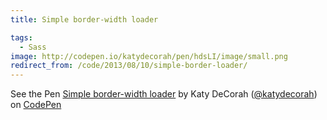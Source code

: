 ```yaml
---
title: Simple border-width loader

tags:
  - Sass
image: http://codepen.io/katydecorah/pen/hdsLI/image/small.png
redirect_from: /code/2013/08/10/simple-border-loader/
---
```


<p data-height="268" data-theme-id="97" data-slug-hash="hdsLI" data-user="katydecorah" data-default-tab="result" class='codepen'>See the Pen <a href='http://codepen.io/katydecorah/pen/hdsLI'>Simple border-width loader</a> by Katy DeCorah (<a href='http://codepen.io/katydecorah'>@katydecorah</a>) on <a href='http://codepen.io'>CodePen</a></p>
